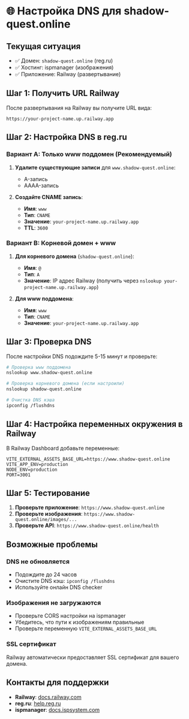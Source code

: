 # 🌐 Настройка DNS для shadow-quest.online

## Текущая ситуация
- ✅ Домен: `shadow-quest.online` (reg.ru)
- ✅ Хостинг: ispmanager (изображения)
- ✅ Приложение: Railway (развертывание)

## Шаг 1: Получить URL Railway

После развертывания на Railway вы получите URL вида:
```
https://your-project-name.up.railway.app
```

## Шаг 2: Настройка DNS в reg.ru

### Вариант A: Только www поддомен (Рекомендуемый)

1. **Удалите существующие записи** для `www.shadow-quest.online`:
   - A-запись
   - AAAA-запись

2. **Создайте CNAME запись**:
   - **Имя**: `www`
   - **Тип**: `CNAME`
   - **Значение**: `your-project-name.up.railway.app`
   - **TTL**: `3600`

### Вариант B: Корневой домен + www

1. **Для корневого домена** (`shadow-quest.online`):
   - **Имя**: `@`
   - **Тип**: `A`
   - **Значение**: IP адрес Railway (получить через `nslookup your-project-name.up.railway.app`)

2. **Для www поддомена**:
   - **Имя**: `www`
   - **Тип**: `CNAME`
   - **Значение**: `your-project-name.up.railway.app`

## Шаг 3: Проверка DNS

После настройки DNS подождите 5-15 минут и проверьте:

```bash
# Проверка www поддомена
nslookup www.shadow-quest.online

# Проверка корневого домена (если настроили)
nslookup shadow-quest.online

# Очистка DNS кэша
ipconfig /flushdns
```

## Шаг 4: Настройка переменных окружения в Railway

В Railway Dashboard добавьте переменные:

```
VITE_EXTERNAL_ASSETS_BASE_URL=https://www.shadow-quest.online
VITE_APP_ENV=production
NODE_ENV=production
PORT=3001
```

## Шаг 5: Тестирование

1. **Проверьте приложение**: `https://www.shadow-quest.online`
2. **Проверьте изображения**: `https://www.shadow-quest.online/images/...`
3. **Проверьте API**: `https://www.shadow-quest.online/health`

## Возможные проблемы

### DNS не обновляется
- Подождите до 24 часов
- Очистите DNS кэш: `ipconfig /flushdns`
- Используйте онлайн DNS checker

### Изображения не загружаются
- Проверьте CORS настройки на ispmanager
- Убедитесь, что пути к изображениям правильные
- Проверьте переменную `VITE_EXTERNAL_ASSETS_BASE_URL`

### SSL сертификат
Railway автоматически предоставляет SSL сертификат для вашего домена.

## Контакты для поддержки

- **Railway**: [docs.railway.com](https://docs.railway.com)
- **reg.ru**: [help.reg.ru](https://help.reg.ru)
- **ispmanager**: [docs.ispsystem.com](https://docs.ispsystem.com)